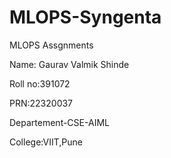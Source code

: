 # MLOPS-Syngenta

MLOPS Assgnments

Name: Gaurav Valmik Shinde

Roll no:391072

PRN:22320037

Departement-CSE-AIML

College:VIIT,Pune
